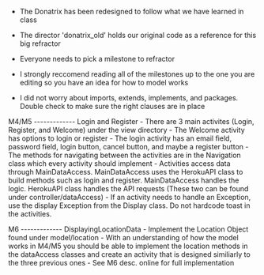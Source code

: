- The Donatrix has been redesigned to follow what we have learned in class

- The director 'donatrix_old' holds our original code as a reference for this big refractor

- Everyone needs to pick a milestone to refractor

- I strongly reccomend reading all of the milestones up to the one you are editing so you have an
  idea for how to model works

- I did not worry about imports, extends, implements, and packages. Double check to make sure the
  right clauses are in place
  
M4/M5 -------------
    Login and Register
        - There are 3 main activites (Login, Register, and Welcome) under the view directory
        - The Welcome activity has options to login or register
        - The login activity has an email field, password field, login button, cancel button, and
            maybe a register button
        - The methods for navigating between the activities are in the Navigation class which
          every activity should implement
        - Activities access data through MainDataAccess. MainDataAccess uses the HerokuAPI class
          to build methods such as login and register. MainDataAccess handles the logic. HerokuAPI
          class handles the API requests (These two can be found under controller/dataAccess)
        - If an activity needs to handle an Exception, use the display Exception from the Display
          class. Do not hardcode toast in the activities.

M6 -------------
    DisplayingLocationData
        - Implement the Location Object found under model/location
        - With an understanding of how the model works in M4/M5 you should be able to implement the
          location methods in the dataAccess classes and create an activity that is designed
          similiarly to the three previous ones
        - See M6 desc. online for full implementation
    
        
